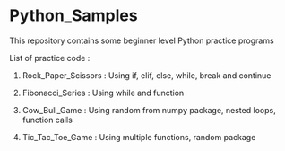 # Python_Samples
This repository contains some beginner level Python practice programs

List of practice code :

1) Rock_Paper_Scissors : Using if, elif, else, while, break and continue

2) Fibonacci_Series : Using while and function

3) Cow_Bull_Game : Using random from numpy package, nested loops, function calls 

4) Tic_Tac_Toe_Game : Using multiple functions, random package
